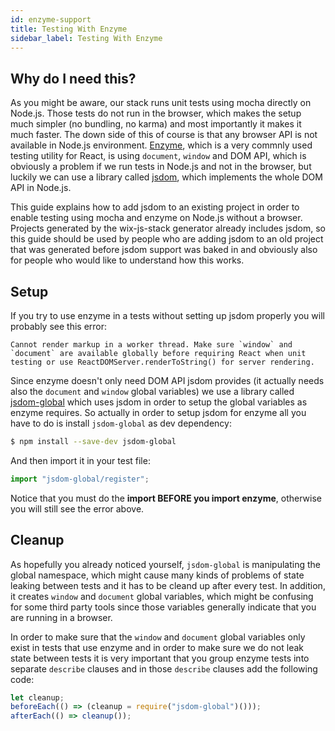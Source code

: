 ```yaml
---
id: enzyme-support
title: Testing With Enzyme
sidebar_label: Testing With Enzyme
---
```


## Why do I need this?

As you might be aware, our stack runs unit tests using mocha directly on Node.js. Those tests do not run in the browser, which makes the setup much simpler (no bundling, no karma) and most importantly it makes it much faster. The down side of this of course is that any browser API is not available in Node.js environment. [Enzyme](https://github.com/airbnb/enzyme), which is a very commnly used testing utility for React, is using `document`, `window` and DOM API, which is obviously a problem if we run tests in Node.js and not in the browser, but luckily we can use a library called [jsdom](https://github.com/tmpvar/jsdom), which implements the whole DOM API in Node.js.

This guide explains how to add jsdom to an existing project in order to enable testing using mocha and enzyme on Node.js without a browser. Projects generated by the wix-js-stack generator already includes jsdom, so this guide should be used by people who are adding jsdom to an old project that was generated before jsdom support was baked in and obviously also for people who would like to understand how this works.

## Setup

If you try to use enzyme in a tests without setting up jsdom properly you will probably see this error:

```
Cannot render markup in a worker thread. Make sure `window` and `document` are available globally before requiring React when unit testing or use ReactDOMServer.renderToString() for server rendering.
```

Since enzyme doesn't only need DOM API jsdom provides (it actually needs also the `document` and `window` global variables) we use a library called [jsdom-global](https://github.com/rstacruz/jsdom-global) which uses jsdom in order to setup the global variables as enzyme requires. So actually in order to setup jsdom for enzyme all you have to do is install `jsdom-global` as dev dependency:

```sh
$ npm install --save-dev jsdom-global
```

And then import it in your test file:

```js
import "jsdom-global/register";
```

Notice that you must do the **import BEFORE you import enzyme**, otherwise you will still see the error above.

## Cleanup

As hopefully you already noticed yourself, `jsdom-global` is manipulating the global namespace, which might cause many kinds of problems of state leaking between tests and it has to be cleand up after every test. In addition, it creates `window` and `document` global variables, which might be confusing for some third party tools since those variables generally indicate that you are running in a browser.

In order to make sure that the `window` and `document` global variables only exist in tests that use enzyme and in order to make sure we do not leak state between tests it is very important that you group enzyme tests into separate `describe` clauses and in those `describe` clauses add the following code:

```js
let cleanup;
beforeEach(() => (cleanup = require("jsdom-global")()));
afterEach(() => cleanup());
```

